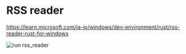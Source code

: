 # RSS reader

https://learn.microsoft.com/ja-jp/windows/dev-environment/rust/rss-reader-rust-for-windows

![run rss_reader](https://github.com/casaub0n/casaub0n/assets/6220791/1821888b-f44b-4b10-9693-25478b8af5b5)
